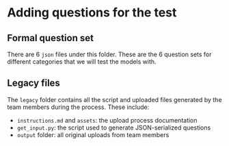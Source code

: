 # Adding questions for the test

## Formal question set

There are 6 `json` files under this folder. These are the 6 question sets for different categories that we will test the models with.

## Legacy files

The `legacy` folder contains all the script and uploaded files generated by the team members during the process. These include:
- `instructions.md` and `assets`: the upload process documentation
- `get_input.py`: the script used to generate JSON-serialized questions
- `output` folder: all original uploads from team members
